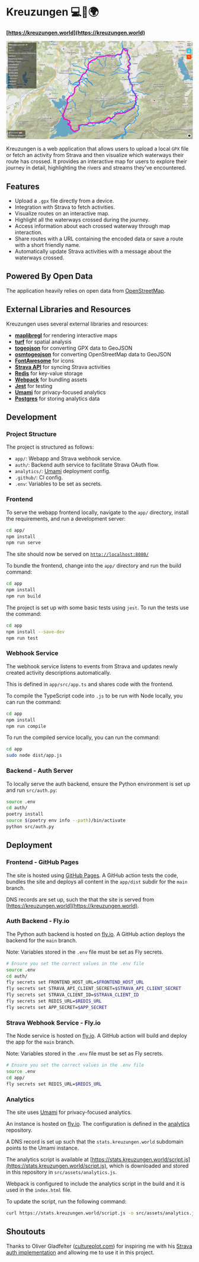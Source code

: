 # Kreuzungen 💻🚴🌍

**[https://kreuzungen.world](https://kreuzungen.world)**

![Screenshot](app/src/assets/screenshot.png)

Kreuzungen is a web application that allows users to upload a local `GPX` file or fetch an activity from Strava and then visualize which waterways their route has crossed. It provides an interactive map for users to explore their journey in detail, highlighting the rivers and streams they've encountered.

## Features

- Upload a `.gpx` file directly from a device.
- Integration with Strava to fetch activities.
- Visualize routes on an interactive map.
- Highlight all the waterways crossed during the journey.
- Access information about each crossed waterway through map interaction.
- Share routes with a URL containing the encoded data or save a route with a short friendly name.
- Automatically update Strava activities with a message about the waterways crossed.

## Powered By Open Data

The application heavily relies on open data from [OpenStreetMap](https://www.openstreetmap.org/about).

## External Libraries and Resources

Kreuzungen uses several external libraries and resources:

- **[maplibregl](https://maplibre.org/)** for rendering interactive maps
- **[turf](https://turfjs.org/)** for spatial analysis
- **[togeojson](https://github.com/mapbox/togeojson)** for converting GPX data to GeoJSON
- **[osmtogeojson](https://github.com/tyrasd/osmtogeojson)** for converting OpenStreetMap data to GeoJSON
- **[FontAwesome](https://fontawesome.com/)** for icons
- **[Strava API](https://developers.strava.com/)** for syncing Strava activities
- **[Redis](https://redis.io/)** for key-value storage
- **[Webpack](https://webpack.js.org/)** for bundling assets
- **[Jest](https://jestjs.io/)** for testing
- **[Umami](https://umami.is/)** for privacy-focused analytics
- **[Postgres](https://www.postgresql.org/)** for storing analytics data

## Development

### Project Structure

The project is structured as follows:

- `app/`: Webapp and Strava webhook service.
- `auth/`: Backend auth service to facilitate Strava OAuth flow.
- `analytics/`: [Umami](https://umami.is/) deployment config.
- `.github/`: CI config.
- `.env`: Variables to be set as secrets.

### Frontend

To serve the webapp frontend locally, navigate to the `app/` directory, install the requirements, and run a development server:

```bash
cd app/
npm install
npm run serve
```

The site should now be served on [`http://localhost:8080/`](http://localhost:8080/)

To bundle the frontend, change into the `app/` directory and run the build command:

```bash
cd app
npm install
npm run build
```

The project is set up with some basic tests using `jest`. To run the tests use the command:

```bash
cd app
npm install --save-dev
npm run test
```

### Webhook Service

The webhook service listens to events from Strava and updates newly created activity descriptions automatically.

This is defined in `app/src/app.ts` and shares code with the frontend.

To compile the TypeScript code into `.js` to be run with Node locally, you can run the command:

```bash
cd app
npm install
npm run compile
```

To run the compiled service locally, you can run the command:

```bash
cd app
sudo node dist/app.js
```

### Backend - Auth Server

To locally serve the auth backend, ensure the Python environment is set up and run `src/auth.py`:

```bash
source .env
cd auth/
poetry install
source $(poetry env info --path)/bin/activate
python src/auth.py
```

## Deployment

### Frontend - GitHub Pages

The site is hosted using [GitHub Pages](https://pages.github.com/). A GitHub action tests the code, bundles the site and deploys all content in the `app/dist` subdir for the `main` branch.

DNS records are set up, such the that the site is served from [https://kreuzungen.world](https://kreuzungen.world).

### Auth Backend - Fly.io

The Python auth backend is hosted on [fly.io](https://fly.io). A GitHub action deploys the backend for the `main` branch.

Note: Variables stored in the `.env` file must be set as Fly secrets.

```bash
# Ensure you set the correct values in the .env file
source .env
cd auth/
fly secrets set FRONTEND_HOST_URL=$FRONTEND_HOST_URL
fly secrets set STRAVA_API_CLIENT_SECRET=$STRAVA_API_CLIENT_SECRET
fly secrets set STRAVA_CLIENT_ID=$STRAVA_CLIENT_ID
fly secrets set REDIS_URL=$REDIS_URL
fly secrets set APP_SECRET=$APP_SECRET
```

### Strava Webhook Service - Fly.io

The Node service is hosted on [fly.io](https://fly.io). A GitHub action will build and deploy the app for the `main` branch.

Note: Variables stored in the `.env` file must be set as Fly secrets.

```bash
# Ensure you set the correct values in the .env file
source .env
cd app/
fly secrets set REDIS_URL=$REDIS_URL
```

### Analytics

The site uses [Umami](https://umami.is/) for privacy-focused analytics.

An instance is hosted on [fly.io](https://fly.io). The configuration is defined in the [analytics](https://github.com/01100100/analytics) repository.

A DNS record is set up such that the `stats.kreuzungen.world` subdomain points to the Umami instance.

The analytics script is available at [https://stats.kreuzungen.world/script.js](https://stats.kreuzungen.world/script.js), which is downloaded and stored in this repository in `src/assets/analytics.js`.

Webpack is configured to include the analytics script in the build and it is used in the `index.html` file.

To update the script, run the following command:

```bash
curl https://stats.kreuzungen.world/script.js -o src/assets/analytics.js
```

## Shoutouts

Thanks to Oliver Gladfelter ([cultureplot.com](https://cultureplot.com)) for inspiring me with his [Strava auth implementation](https://github.com/OGladfelter/strava-dashboard/blob/main/js/strava_api.js) and allowing me to use it in this project.
